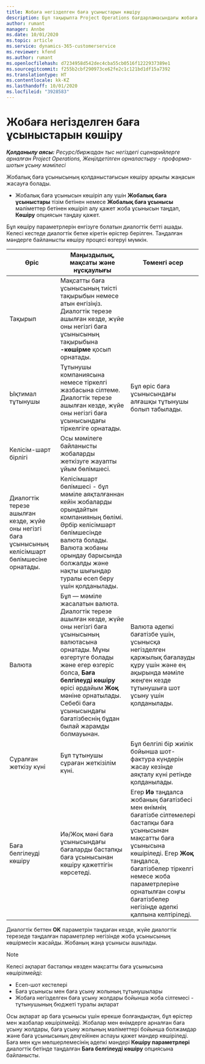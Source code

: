 ```yaml
---
title: Жобаға негізделген баға ұсыныстарын көшіру
description: Бұл тақырыпта Project Operations бағдарламасындағы жобаға негізделген баға ұсыныстарын көшіру туралы ақпарат берілген.
author: rumant
manager: Annbe
ms.date: 10/01/2020
ms.topic: article
ms.service: dynamics-365-customerservice
ms.reviewer: kfend
ms.author: rumant
ms.openlocfilehash: d7234958d542dec4cba55cb0516f1222937389e1
ms.sourcegitcommit: f255b2cbf290973ce62fe2c1c121bd1df15a7392
ms.translationtype: HT
ms.contentlocale: kk-KZ
ms.lasthandoff: 10/01/2020
ms.locfileid: "3928583"
---
```

# <a name="copy-project-based-quotes"></a>Жобаға негізделген баға ұсыныстарын көшіру

_**Қолданылу аясы:** Ресурс/биржадан тыс негіздегі сценарийлерге арналған Project Operations, Жеңілдетілген орналастыру - проформа-шотын ұсыну мәмілесі_

Жобалық баға ұсынысының қолданыстағысын көшіру арқылы жаңасын жасауға болады. 

- Жобалық баға ұсынысын көшіріп алу үшін **Жобалық баға ұсыныстары** тізім бетінен немесе **Жобалық баға ұсынысы** мәліметтер бетінен көшіріп алу қажет жоба ұсынысын таңдап, **Көшіру** опциясын таңдау қажет.

Бұл көшіру параметрлерін енгізуге болатын диалогтік бетті ашады. Келесі кестеде диалогтік бетке кіретін өрістер берілген. Таңдалған мәндерге байланысты көшіру процесі өзгеруі мүмкін.

| **Өріс** | **Маңыздылық, мақсаты және нұсқаулығы** | **Төменгі әсер** |
| --- | --- | --- |
| Тақырып | Мақсатты баға ұсынысының тиісті тақырыбын немесе атын енгізіңіз. Диалогтік терезе ашылған кезде, жүйе оны негізгі баға ұсынысының тақырыбына **-көшірме** қосып орнатады. | |
| Ықтимал тұтынушы | Тұтынушы компаниясына немесе тіркелгі жазбасына сілтеме. Диалогтік терезе ашылған кезде, жүйе оны негізгі баға ұсынысындағы тіркелгіге орнатады. | Бұл өріс баға ұсынысындағы алғашқы тұтынушы болып табылады. |
| Келісім-шарт бірлігі | Осы мәмілеге байланысты жобаларды жеткізуге жауапты ұйым бөлімшесі.
Диалогтік терезе ашылған кезде, жүйе оны негізгі баға ұсынысының келісімшарт бөлімшесіне орнатады. | Келісімшарт бөлімшесі - бұл мәміле аяқталғаннан кейін жобаларды орындайтын компанияның бөлімі. Әрбір келісімшарт бөлімшесінде валюта болады. Валюта жобаны орындау барысында болжалды және нақты шығындар туралы есеп беру үшін қолданылады. |
| Валюта | Бұл — мәміле жасалатын валюта. Диалогтік терезе ашылған кезде, жүйе оны негізгі баға ұсынысының валютасына орнатады. Мұны өзгертуге болады және егер өзгеріс болса, **Баға белгілеуді көшіру** өрісі әрдайым **Жоқ** мәніне орнатылады. Себебі баға ұсынысындағы бағатізбеснің бұдан былай жарамды болмауынан. | Валюта әдепкі бағатізбе үшін, ұсынысқа негізделген қаржылық бағалауды құру үшін және ең ақырында мәміле жеңген кезде тұтынушыға шот ұсыну үшін қолданылады. |
| Сұралған жеткізу күні | Бұл тұтынушы сұраған жеткізілім күні. | Бұл белгілі бір жиілік бойынша шот-фактура күндерін жасау кезінде аяқталу күні ретінде қолданылады. |
| Баға белгілеуді көшіру | Иә/Жоқ мәні баға ұсынысындағы бағаларды бастапқы баға ұсынысынан көшіру қажеттігін көрсетеді. | Егер **Иә** таңдалса жобаның бағатізбесі мен өнімнің бағатізбе сілтемелері бастапқы баға ұсынысынан мақсатты баға ұсынысына көшіріледі. Егер **Жоқ** таңдалса, бағатізбелер тіркелгі немесе жоба параметрлеріне орнатылған соңғы бағатізбелер негізінде әдепкі қалпына келтіріледі. |

Диалогтік беттен **OK** параметрін таңдаған кезде, жүйе диалогтік терезеде таңдалған параметрлер негізінде жоба ұсынысының көшірмесін жасайды. Жобаның жаңа ұсынысы ашылады. 

> [!NOTE]
> Келесі ақпарат бастапқы көзден мақсатты баға ұсынысына көшірілмейді:
>
> - Есеп-шот кестелері
> - Баға ұсынысы мен баға ұсыну жолының тұтынушылары
> - Жобаға негізделген баға ұсыну жолдары бойынша жоба сілтемесі - тұтынушының бюджеті туралы ақпарат
>
>Осы ақпарат әр баға ұсынысы үшін ерекше болғандықтан, бұл өрістер мен жазбалар көшірілмейді. Жобалар мен өнімдерге арналған баға ұсыну жолдары, баға ұсыну жолының мәліметтері бойынша болжамдар және баға ұсынысының деңгейінен аспауы қажет мәндер көшіріледі. Баға мен құн мөлшерлемесінің әдепкі мәндері **Көшіру параметрлері** диалогтік бетінде таңдалған **Баға белгілеуді көшіру** опциясына байланысты.
